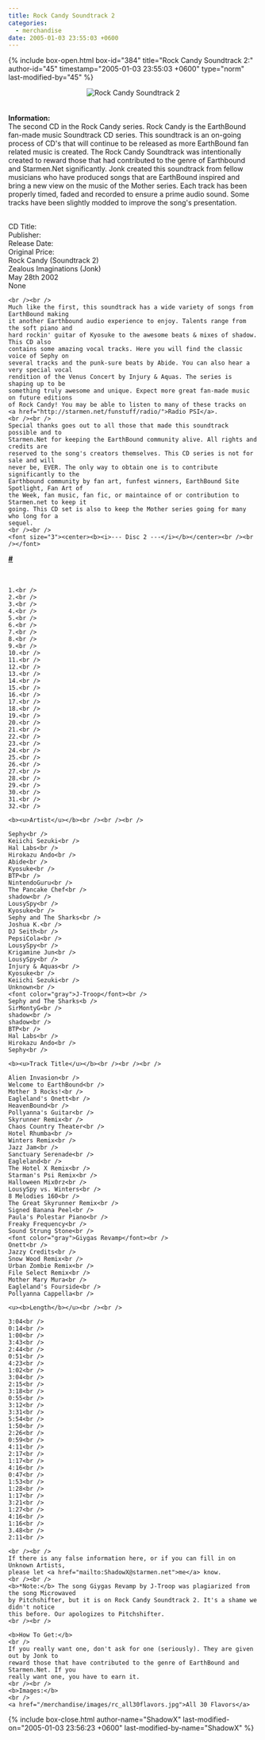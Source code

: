 ```yaml
---
title: Rock Candy Soundtrack 2
categories:
  - merchandise
date: 2005-01-03 23:55:03 +0600
---
```

{% include box-open.html box-id="384" title="Rock Candy Soundtrack 2:" author-id="45" timestamp="2005-01-03 23:55:03 +0600" type="norm" last-modified-by="45" %}
	<center>
	<img src="/merchandise/images/rc_cd2_title.gif" border="0" alt="Rock Candy Soundtrack 2" />
	</center>
	<br /><br />
	<b>Information:</b>
	<br />
	The second CD in the Rock Candy series. 
	Rock Candy is the EarthBound fan-made music Soundtrack CD series. This soundtrack 
	is an on-going process of CD's that will continue to be released as more EarthBound 
	fan related music is created. The Rock Candy Soundtrack was intentionally created to 
	reward those that had contributed to the genre of Earthbound and Starmen.Net 
	significantly. Jonk created this soundtrack from fellow musicians who have produced 
	songs that are EarthBound inspired and bring a new view on the music of the Mother 
	series. Each track has been properly timed, faded and recorded to ensure a prime audio 
	sound. Some tracks have been slightly modded to improve the song's presentation.
	<br /><br />

<table1 />
	CD Title:<br />
	Publisher:<br />
	Release Date:<br />
	Original Price:<br />
<table2 />
	Rock Candy (Soundtrack 2)<br />
	Zealous Imaginations (Jonk)<br />
	May 28th 2002<br />
	None<br />
<table3 />

	<br /><br />
	Much like the first, this soundtrack has a wide variety of songs from EarthBound making 
	it another Earthbound audio experience to enjoy. Talents range from the soft piano and 
	hard rockin' guitar of Kyosuke to the awesome beats & mixes of shadow. This CD also 
	contains some amazing vocal tracks. Here you will find the classic voice of Sephy on 
	several tracks and the punk-sure beats by Abide. You can also hear a very special vocal 
	rendition of the Venus Concert by Injury & Aquas. The series is shaping up to be 
	something truly awesome and unique. Expect more great fan-made music on future editions 
	of Rock Candy! You may be able to listen to many of these tracks on 
	<a href="http://starmen.net/funstuff/radio/">Radio PSI</a>.
	<br /><br />
	Special thanks goes out to all those that made this soundtrack possible and to 
	Starmen.Net for keeping the EarthBound community alive. All rights and credits are 
	reserved to the song's creators themselves. This CD series is not for sale and will 
	never be, EVER. The only way to obtain one is to contribute significantly to the 
	Earthbound community by fan art, funfest winners, EarthBound Site Spotlight, Fan Art of 
	the Week, fan music, fan fic, or maintaince of or contribution to Starmen.net to keep it 
	going. This CD set is also to keep the Mother series going for many who long for a 
	sequel.
	<br /><br />
	<font size="3"><center><b><i>--- Disc 2 ---</i></b></center><br /><br /></font>

<table1 />
	<b><u>#</u></b><br /><br /><br />

	1.<br />
	2.<br />
	3.<br />
	4.<br />
	5.<br />
	6.<br />
	7.<br />
	8.<br />
	9.<br />
	10.<br />
	11.<br />
	12.<br />
	13.<br />
	14.<br />
	15.<br />
	16.<br />
	17.<br />
	18.<br />
	19.<br />
	20.<br />
	21.<br />
	22.<br />
	23.<br />
	24.<br />
	25.<br />
	26.<br />
	27.<br />
	28.<br />
	29.<br />
	30.<br />
	31.<br />
	32.<br />

<table2 />

	<b><u>Artist</u></b><br /><br /><br />

	Sephy<br />
	Keiichi Sezuki<br />
	Hal Labs<br />
	Hirokazu Ando<br />
	Abide<br />
	Kyosuke<br />
	BTP<br />
	NintendoGuru<br />
	The Pancake Chef<br />
	shadow<br />
	LousySpy<br />
	Kyosuke<br />
	Sephy and The Sharks<br />
	Joshua K.<br />
	DJ Seith<br />
	PepsiCola<br />
	LousySpy<br />
	Krigamine Jun<br />
	LousySpy<br />
	Injury & Aquas<br />
	Kyosuke<br />
	Keiichi Sezuki<br />
	Unknown<br />
	<font color="gray">J-Troop</font><br />
	Sephy and The Sharks<b />
	SirMontyG<br />
	shadow<br />
	shadow<br />
	BTP<br />
	Hal Labs<br />
	Hirokazu Ando<br />
	Sephy<br />

<table2 />

	<b><u>Track Title</u></b><br /><br /><br />

	Alien Invasion<br />
	Welcome to EarthBound<br />
	Mother 3 Rocks!<br />
	Eagleland's Onett<br />
	HeavenBound<br />
	Pollyanna's Guitar<br />
	Skyrunner Remix<br />
	Chaos Country Theater<br />
	Hotel Rhumba<br />
	Winters Remix<br />
	Jazz Jam<br />
	Sanctuary Serenade<br />
	Eagleland<br />
	The Hotel X Remix<br />
	Starman's Psi Remix<br />
	Halloween Mix0rz<br />
	LousySpy vs. Winters<br />
	8 Melodies 160<br />
	The Great Skyrunner Remix<br />
	Signed Banana Peel<br />
	Paula's Polestar Piano<br />
	Freaky Frequency<br />
	Sound Strung Stone<br />
	<font color="gray">Giygas Revamp</font><br />
	Onett<br />
	Jazzy Credits<br />
	Snow Wood Remix<br />
	Urban Zombie Remix<br />
	File Select Remix<br />
	Mother Mary Mura<br />
	Eagleland's Fourside<br />
	Pollyanna Cappella<br />

<table2 />

	<u><b>Length</b></u><br /><br />

	3:04<br />
	0:14<br />
	1:00<br />
	3:43<br />
	2:44<br />
	0:51<br />
	4:23<br />
	1:02<br />
	3:04<br />
	2:15<br />
	3:18<br />
	0:55<br />
	3:12<br />
	3:31<br />
	5:54<br />
	1:50<br />
	2:26<br />
	0:59<br />
	4:11<br />
	2:17<br />
	1:17<br />
	4:16<br />
	0:47<br />
	1:53<br />
	1:28<br />
	1:17<br />
	3:21<br />
	1:27<br />
	4:16<br />
	1:16<br />
	3.48<br />
	2:11<br />
	
<table3 />

	<br /><br />
	If there is any false information here, or if you can fill in on Unknown Artists, 
	please let <a href="mailto:ShadowX@starmen.net">me</a> know.
	<br /><br />
	<b>*Note:</b> The song Giygas Revamp by J-Troop was plagiarized from the song Microwaved 
	by Pitchshifter, but it is on Rock Candy Soundtrack 2. It's a shame we didn't notice 
	this before. Our apologizes to Pitchshifter.
	<br /><br />

	<b>How To Get:</b>
	<br />
	If you really want one, don't ask for one (seriously). They are given out by Jonk to 
	reward those that have contributed to the genre of EarthBound and Starmen.Net. If you 
	really want one, you have to earn it.
	<br /><br />
	<b>Images:</b>
	<br />
	<a href="/merchandise/images/rc_all30flavors.jpg">All 30 Flavors</a>
{% include box-close.html author-name="ShadowX" last-modified-on="2005-01-03 23:56:23 +0600" last-modified-by-name="ShadowX" %}
